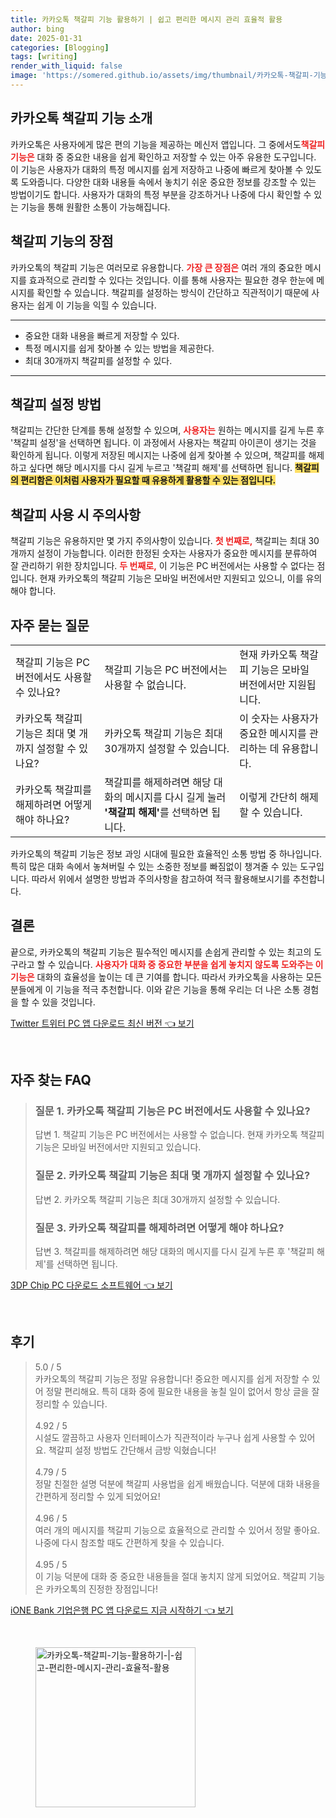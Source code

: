 ```yaml
---
title: 카카오톡 책갈피 기능 활용하기 | 쉽고 편리한 메시지 관리 효율적 활용
author: bing
date: 2025-01-31
categories: [Blogging]
tags: [writing]
render_with_liquid: false
image: 'https://somered.github.io/assets/img/thumbnail/카카오톡-책갈피-기능-활용하기-|-쉽고-편리한-메시지-관리-효율적-활용.webp'
---
```



<h2 id='카카오톡_책갈피_기능소개'>카카오톡 책갈피 기능 소개</h2>

<p>카카오톡은 사용자에게 많은 편의 기능을 제공하는 메신저 앱입니다. 그 중에서도<strong><span style="color: #ee2323;">책갈피 기능은</span></strong> 대화 중 중요한 내용을 쉽게 확인하고 저장할 수 있는 아주 유용한 도구입니다. 이 기능은 사용자가 대화의 특정 메시지를 쉽게 저장하고 나중에 빠르게 찾아볼 수 있도록 도와줍니다. 다양한 대화 내용들 속에서 놓치기 쉬운 중요한 정보를 강조할 수 있는 방법이기도 합니다. 사용자가 대화의 특정 부분을 강조하거나 나중에 다시 확인할 수 있는 기능을 통해 원활한 소통이 가능해집니다.</p>

<h2 id='책갈피_기능의_장점'>책갈피 기능의 장점</h2>

<p>카카오톡의 책갈피 기능은 여러모로 유용합니다. <b><span style="color: #ee2323;">가장 큰 장점은</span></b> 여러 개의 중요한 메시지를 효과적으로 관리할 수 있다는 것입니다. 이를 통해 사용자는 필요한 경우 한눈에 메시지를 확인할 수 있습니다. 책갈피를 설정하는 방식이 간단하고 직관적이기 때문에 사용자는 쉽게 이 기능을 익힐 수 있습니다. </p>

<hr />

<ul>
    <li>중요한 대화 내용을 빠르게 저장할 수 있다.</li>
    <li>특정 메시지를 쉽게 찾아볼 수 있는 방법을 제공한다.</li>
    <li>최대 30개까지 책갈피를 설정할 수 있다.</li>
</ul>

<hr />

<h2 id='책갈피_설정방법'>책갈피 설정 방법</h2>

<p>책갈피는 간단한 단계를 통해 설정할 수 있으며, <b><span style="color: #ee2323;">사용자는</span></b> 원하는 메시지를 길게 누른 후 '책갈피 설정'을 선택하면 됩니다. 이 과정에서 사용자는 책갈피 아이콘이 생기는 것을 확인하게 됩니다. 이렇게 저장된 메시지는 나중에 쉽게 찾아볼 수 있으며, 책갈피를 해제하고 싶다면 해당 메시지를 다시 길게 누르고 '책갈피 해제'를 선택하면 됩니다. <strong><span style="background-color: #ffe066;">책갈피의 편리함은 이처럼 사용자가 필요할 때 유용하게 활용할 수 있는 점입니다.</span></strong></p>

<h2 id='책갈피_사용시_주의사항'>책갈피 사용 시 주의사항</h2>

<p>책갈피 기능은 유용하지만 몇 가지 주의사항이 있습니다. <b><span style="color: #ee2323;">첫 번째로,</span></b> 책갈피는 최대 30개까지 설정이 가능합니다. 이러한 한정된 숫자는 사용자가 중요한 메시지를 분류하여 잘 관리하기 위한 장치입니다. <b><span style="color: #ee2323;">두 번째로,</span></b> 이 기능은 PC 버전에서는 사용할 수 없다는 점입니다. 현재 카카오톡의 책갈피 기능은 모바일 버전에서만 지원되고 있으니, 이를 유의해야 합니다. </p>

<h2 id='자주_묻는_질문'>자주 묻는 질문</h2>

<table>
    <tr>
        <td>책갈피 기능은 PC 버전에서도 사용할 수 있나요?</td>
        <td>책갈피 기능은 PC 버전에서는 사용할 수 없습니다.</td>
        <td>현재 카카오톡 책갈피 기능은 모바일 버전에서만 지원됩니다.</td>
    </tr>
    <tr>
        <td>카카오톡 책갈피 기능은 최대 몇 개까지 설정할 수 있나요?</td>
        <td>카카오톡 책갈피 기능은 최대 30개까지 설정할 수 있습니다.</td>
        <td>이 숫자는 사용자가 중요한 메시지를 관리하는 데 유용합니다.</td>
    </tr>
    <tr>
        <td>카카오톡 책갈피를 해제하려면 어떻게 해야 하나요?</td>
        <td>책갈피를 해제하려면 해당 대화의 메시지를 다시 길게 눌러 <strong>'책갈피 해제'</strong>를 선택하면 됩니다.</td>
        <td>이렇게 간단히 해제할 수 있습니다.</td>
    </tr>
</table>

<p>카카오톡의 책갈피 기능은 정보 과잉 시대에 필요한 효율적인 소통 방법 중 하나입니다. 특히 많은 대화 속에서 놓쳐버릴 수 있는 소중한 정보를 빠짐없이 챙겨줄 수 있는 도구입니다. 따라서 위에서 설명한 방법과 주의사항을 참고하여 적극 활용해보시기를 추천합니다.</p>

<h2 id='결론'>결론</h2>

<p>끝으로, 카카오톡의 책갈피 기능은 필수적인 메시지를 손쉽게 관리할 수 있는 최고의 도구라고 할 수 있습니다. <b><span style="color: #ee2323;">사용자가 대화 중 중요한 부분을 쉽게 놓치지 않도록 도와주는 이 기능은</span></b> 대화의 효율성을 높이는 데 큰 기여를 합니다. 따라서 카카오톡을 사용하는 모든 분들에게 이 기능을 적극 추천합니다. 이와 같은 기능을 통해 우리는 더 나은 소통 경험을 할 수 있을 것입니다.</p>


<p><a class="click-button" title="Twitter 트위터 PC 앱 다운로드 최신 버전" href="https://somered.github.io/posts/Twitter-%ED%8A%B8%EC%9C%84%ED%84%B0-PC-%EC%95%B1-%EB%8B%A4%EC%9A%B4%EB%A1%9C%EB%93%9C-%EC%B5%9C%EC%8B%A0-%EB%B2%84%EC%A0%84/" rel="dofollow">Twitter 트위터 PC 앱 다운로드 최신 버전 👈 보기</a></p><br>
<h2 id='자주_찾는_FAQ'>자주 찾는 FAQ</h2>
<div itemscope="" itemtype="https://schema.org/FAQPage">
<blockquote>
<div itemscope="" itemprop="mainEntity" itemtype="https://schema.org/Question">
<h3 itemprop="name">질문 1. 카카오톡 책갈피 기능은 PC 버전에서도 사용할 수 있나요?</h3>
<div itemscope="" itemprop="acceptedAnswer" itemtype="https://schema.org/Answer">
<span itemprop="text">
<p>답변 1. 책갈피 기능은 PC 버전에서는 사용할 수 없습니다. 현재 카카오톡 책갈피 기능은 모바일 버전에서만 지원되고 있습니다.</p>
</span>
</div>
</div>
<div itemscope="" itemprop="mainEntity" itemtype="https://schema.org/Question">
<h3 itemprop="name">질문 2. 카카오톡 책갈피 기능은 최대 몇 개까지 설정할 수 있나요?</h3>
<div itemscope="" itemprop="acceptedAnswer" itemtype="https://schema.org/Answer">
<span itemprop="text">
<p>답변 2. 카카오톡 책갈피 기능은 최대 30개까지 설정할 수 있습니다.</p>
</span>
</div>
</div>
<div itemscope="" itemprop="mainEntity" itemtype="https://schema.org/Question">
<h3 itemprop="name">질문 3. 카카오톡 책갈피를 해제하려면 어떻게 해야 하나요?</h3>
<div itemscope="" itemprop="acceptedAnswer" itemtype="https://schema.org/Answer">
<span itemprop="text">
<p>답변 3. 책갈피를 해제하려면 해당 대화의 메시지를 다시 길게 누른 후 '책갈피 해제'를 선택하면 됩니다.</p>
</span>
</div>
</div>
</blockquote>
</div>
<p><a class="click-button" title="3DP Chip PC 다운로드 소프트웨어" href="https://somered.github.io/posts/3DP-Chip-PC-%EB%8B%A4%EC%9A%B4%EB%A1%9C%EB%93%9C-%EC%86%8C%ED%94%84%ED%8A%B8%EC%9B%A8%EC%96%B4/" rel="dofollow">3DP Chip PC 다운로드 소프트웨어 👈 보기</a></p><br>
<h2 id='후기'>후기</h2>
<div itemscope itemtype="https://schema.org/Product">
  <blockquote>
  <div itemprop="review" itemscope itemtype="https://schema.org/Review">
      <div itemprop="reviewRating" itemscope itemtype="https://schema.org/Rating"> <span itemprop="ratingValue">5.0</span> / <span itemprop="bestRating">5</span> </div>
      <span itemprop="reviewBody">카카오톡의 책갈피 기능은 정말 유용합니다! 중요한 메시지를 쉽게 저장할 수 있어 정말 편리해요. 특히 대화 중에 필요한 내용을 놓칠 일이 없어서 항상 글을 잘 정리할 수 있습니다.</span>
  </div>
  <br>
  <div itemprop="review" itemscope itemtype="https://schema.org/Review">
      <div itemprop="reviewRating" itemscope itemtype="https://schema.org/Rating"> <span itemprop="ratingValue">4.92</span> / <span itemprop="bestRating">5</span> </div>
      <span itemprop="reviewBody">시설도 깔끔하고 사용자 인터페이스가 직관적이라 누구나 쉽게 사용할 수 있어요. 책갈피 설정 방법도 간단해서 금방 익혔습니다!</span>
  </div>
  <br>
  <div itemprop="review" itemscope itemtype="https://schema.org/Review">
      <div itemprop="reviewRating" itemscope itemtype="https://schema.org/Rating"> <span itemprop="ratingValue">4.79</span> / <span itemprop="bestRating">5</span> </div>
      <span itemprop="reviewBody">정말 친절한 설명 덕분에 책갈피 사용법을 쉽게 배웠습니다. 덕분에 대화 내용을 간편하게 정리할 수 있게 되었어요!</span>
  </div>
  <br>
  <div itemprop="review" itemscope itemtype="https://schema.org/Review">
      <div itemprop="reviewRating" itemscope itemtype="https://schema.org/Rating"> <span itemprop="ratingValue">4.96</span> / <span itemprop="bestRating">5</span> </div>
      <span itemprop="reviewBody">여러 개의 메시지를 책갈피 기능으로 효율적으로 관리할 수 있어서 정말 좋아요. 나중에 다시 참조할 때도 간편하게 찾을 수 있습니다.</span>
  </div>
  <br>
  <div itemprop="review" itemscope itemtype="https://schema.org/Review">
      <div itemprop="reviewRating" itemscope itemtype="https://schema.org/Rating"> <span itemprop="ratingValue">4.95</span> / <span itemprop="bestRating">5</span> </div>
      <span itemprop="reviewBody">이 기능 덕분에 대화 중 중요한 내용들을 절대 놓치지 않게 되었어요. 책갈피 기능은 카카오톡의 진정한 장점입니다!</span>
  </div>
  </blockquote>
</div>
<p><a class="click-button" title="iONE Bank 기업은행 PC 앱 다운로드 지금 시작하기" href="https://somered.github.io/posts/iONE-Bank-%EA%B8%B0%EC%97%85%EC%9D%80%ED%96%89-PC-%EC%95%B1-%EB%8B%A4%EC%9A%B4%EB%A1%9C%EB%93%9C-%EC%A7%80%EA%B8%88-%EC%8B%9C%EC%9E%91%ED%95%98%EA%B8%B0/" rel="dofollow">iONE Bank 기업은행 PC 앱 다운로드 지금 시작하기 👈 보기</a></p><br>
<figure class="image"><img src="https://somered.github.io/assets/img/thumbnail/카카오톡-책갈피-기능-활용하기-|-쉽고-편리한-메시지-관리-효율적-활용.webp" alt="카카오톡-책갈피-기능-활용하기-|-쉽고-편리한-메시지-관리-효율적-활용" width="256" height="256"></figure>